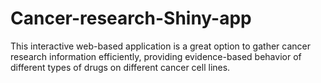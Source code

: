 # Cancer-research-Shiny-app
This interactive web-based application is a great option to gather cancer research information efficiently, providing evidence-based behavior of different types of drugs on different cancer cell lines.
